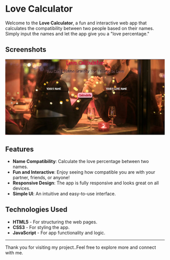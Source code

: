 # Love Calculator

Welcome to the **Love Calculator**, a fun and interactive web app that calculates the compatibility between two people based on their names. Simply input the names and let the app give you a "love percentage."

## Screenshots

![Love Calculator Screenshot](Screenshot.png)

## Features

- **Name Compatibility**: Calculate the love percentage between two names.
- **Fun and Interactive**: Enjoy seeing how compatible you are with your partner, friends, or anyone!
- **Responsive Design**: The app is fully responsive and looks great on all devices.
- **Simple UI**: An intuitive and easy-to-use interface.

## Technologies Used

- **HTML5** - For structuring the web pages.
- **CSS3** - For styling the app.
- **JavaScript** - For app functionality and logic.

---
Thank you for visiting my project..Feel free to explore more and connect with me.


